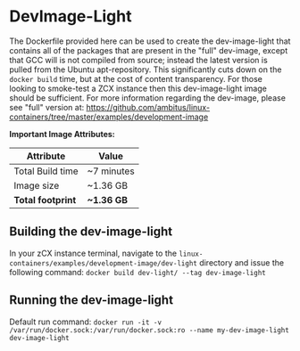 # DevImage-Light
The Dockerfile provided here can be used to create the dev-image-light that contains all of the packages that are present in the "full" dev-image, except that GCC will is not compiled from source; instead the latest version is pulled from the Ubuntu apt-repository. This significantly cuts down on the `docker build` time, but at the cost of content transparency. For those looking to smoke-test a ZCX instance then this dev-image-light image should be sufficient. For more information regarding the dev-image, please see "full" version at:  https://github.com/ambitus/linux-containers/tree/master/examples/development-image

**Important Image Attributes:**

| Attribute     | Value        |
|---------------|--------------|
| Total Build time | ~7 minutes |
| Image size | ~1.36 GB |
| **Total footprint** | **~1.36 GB** |

## Building the dev-image-light
In your zCX instance terminal, navigate to the `linux-containers/examples/development-image/dev-light` directory and issue the following command:
`docker build dev-light/ --tag dev-image-light`

## Running the dev-image-light
Default run command:
`docker run -it -v /var/run/docker.sock:/var/run/docker.sock:ro --name my-dev-image-light dev-image-light`
